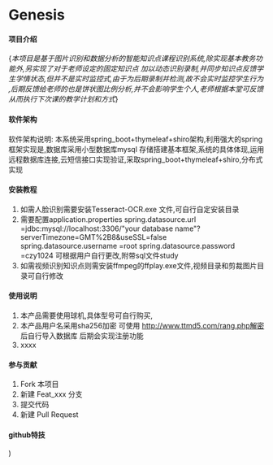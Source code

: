 # Genesis

#### 项目介绍
{*本项目是基于图片识别和数据分析的智能知识点课程识别系统,除实现基本教务功能外,另实现了对于老师设定的固定知识点
加以动态识别录制,并同步知识点反馈学生学情状态,但并不是实时监控式,由于为后期录制并检测,故不会实时监控学生行为
,后期反馈给老师的也是饼状图比例分析,并不会影响学生个人,老师根据本堂可反馈从而执行下次课的教学计划和方式*}

#### 软件架构
软件架构说明:
     本系统采用spring_boot+thymeleaf+shiro架构,利用强大的spring框架实现是,数据库采用小型数据库mysql
     存储搭建基本框架,系统的具体体现,运用远程数据库连接,云短信接口实现验证,采取spring_boot+thymeleaf+shiro,分布式实现


#### 安装教程

1. 如需人脸识别需要安装Tesseract-OCR.exe 文件,可自行自定安装目录
2. 需要配置application.properties 
spring.datasource.url =jdbc:mysql://localhost:3306/"your database name"?serverTimezone=GMT%2B8&useSSL=false
spring.datasource.username =root
spring.datasource.password =czy1024
可根据用户自行更改,附带sql文件study
3. 如需视频识别知识点则需安装ffmpeg的ffplay.exe文件,视频目录和剪裁图片目录可自行修改

#### 使用说明

1. 本产品需要使用球机,具体型号可自行购买,
2. 本产品用户名采用sha256加密 可使用 http://www.ttmd5.com/rang.php解密 后自行导入数据库 后期会实现注册功能
3. xxxx

#### 参与贡献

1. Fork 本项目
2. 新建 Feat_xxx 分支
3. 提交代码
4. 新建 Pull Request


#### github特技

)